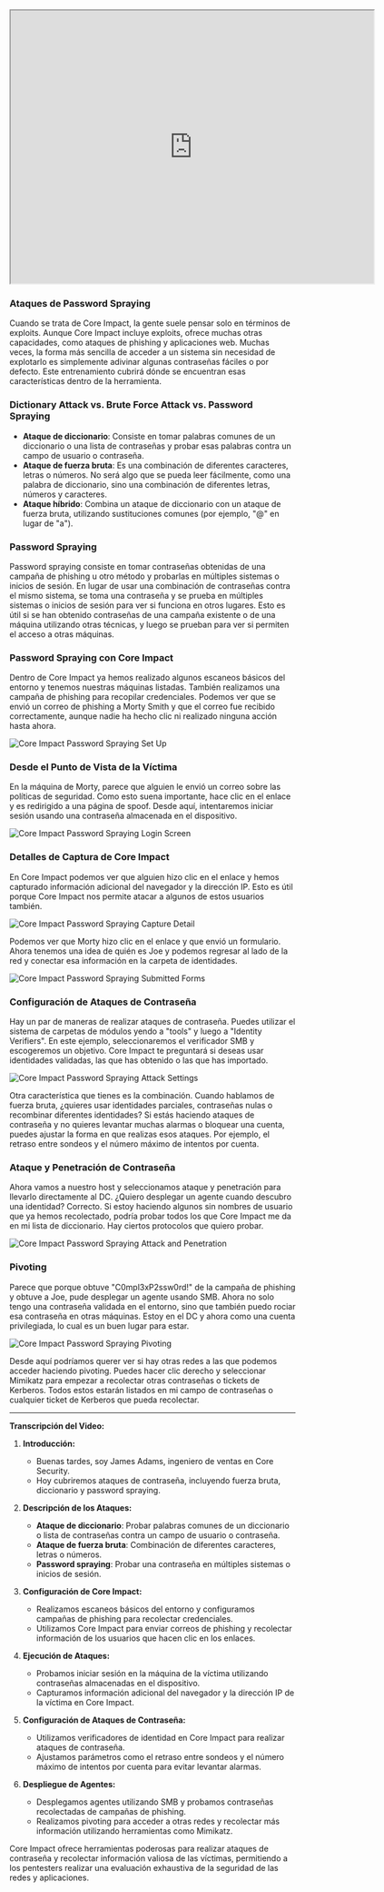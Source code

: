 <iframe src="https://drive.google.com/file/d/17m_YLbYdpn1Q4fyfvmMB1XdkO-RdK0NF/preview" width="640" height="480" allow="autoplay"></iframe>




### Ataques de Password Spraying

Cuando se trata de Core Impact, la gente suele pensar solo en términos de exploits. Aunque Core Impact incluye exploits, ofrece muchas otras capacidades, como ataques de phishing y aplicaciones web. Muchas veces, la forma más sencilla de acceder a un sistema sin necesidad de explotarlo es simplemente adivinar algunas contraseñas fáciles o por defecto. Este entrenamiento cubrirá dónde se encuentran esas características dentro de la herramienta.

### Dictionary Attack vs. Brute Force Attack vs. Password Spraying

- **Ataque de diccionario**: Consiste en tomar palabras comunes de un diccionario o una lista de contraseñas y probar esas palabras contra un campo de usuario o contraseña.
- **Ataque de fuerza bruta**: Es una combinación de diferentes caracteres, letras o números. No será algo que se pueda leer fácilmente, como una palabra de diccionario, sino una combinación de diferentes letras, números y caracteres.
- **Ataque híbrido**: Combina un ataque de diccionario con un ataque de fuerza bruta, utilizando sustituciones comunes (por ejemplo, "@" en lugar de "a").

### Password Spraying

Password spraying consiste en tomar contraseñas obtenidas de una campaña de phishing u otro método y probarlas en múltiples sistemas o inicios de sesión. En lugar de usar una combinación de contraseñas contra el mismo sistema, se toma una contraseña y se prueba en múltiples sistemas o inicios de sesión para ver si funciona en otros lugares. Esto es útil si se han obtenido contraseñas de una campaña existente o de una máquina utilizando otras técnicas, y luego se prueban para ver si permiten el acceso a otras máquinas.

### Password Spraying con Core Impact

Dentro de Core Impact ya hemos realizado algunos escaneos básicos del entorno y tenemos nuestras máquinas listadas. También realizamos una campaña de phishing para recopilar credenciales. Podemos ver que se envió un correo de phishing a Morty Smith y que el correo fue recibido correctamente, aunque nadie ha hecho clic ni realizado ninguna acción hasta ahora.

![Core Impact Password Spraying Set Up](https://www.coresecurity.com/sites/default/files/2020-10/Password-Spraying-Setup.png)

### Desde el Punto de Vista de la Víctima

En la máquina de Morty, parece que alguien le envió un correo sobre las políticas de seguridad. Como esto suena importante, hace clic en el enlace y es redirigido a una página de spoof. Desde aquí, intentaremos iniciar sesión usando una contraseña almacenada en el dispositivo.

![Core Impact Password Spraying Login Screen](https://www.coresecurity.com/sites/default/files/2020-10/Password-Spraying-victim-login.png)

### Detalles de Captura de Core Impact

En Core Impact podemos ver que alguien hizo clic en el enlace y hemos capturado información adicional del navegador y la dirección IP. Esto es útil porque Core Impact nos permite atacar a algunos de estos usuarios también.

![Core Impact Password Spraying Capture Detail](https://www.coresecurity.com/sites/default/files/2020-10/Password-Spraying-detail-capture.png)

Podemos ver que Morty hizo clic en el enlace y que envió un formulario. Ahora tenemos una idea de quién es Joe y podemos regresar al lado de la red y conectar esa información en la carpeta de identidades.

![Core Impact Password Spraying Submitted Forms](https://www.coresecurity.com/sites/default/files/2020-10/Password-Spraying-submitted-forms.png)

### Configuración de Ataques de Contraseña

Hay un par de maneras de realizar ataques de contraseña. Puedes utilizar el sistema de carpetas de módulos yendo a "tools" y luego a "Identity Verifiers". En este ejemplo, seleccionaremos el verificador SMB y escogeremos un objetivo. Core Impact te preguntará si deseas usar identidades validadas, las que has obtenido o las que has importado.

![Core Impact Password Spraying Attack Settings](https://www.coresecurity.com/sites/default/files/2020-10/Password-Spraying-password-attacks.png)

Otra característica que tienes es la combinación. Cuando hablamos de fuerza bruta, ¿quieres usar identidades parciales, contraseñas nulas o recombinar diferentes identidades? Si estás haciendo ataques de contraseña y no quieres levantar muchas alarmas o bloquear una cuenta, puedes ajustar la forma en que realizas esos ataques. Por ejemplo, el retraso entre sondeos y el número máximo de intentos por cuenta.

### Ataque y Penetración de Contraseña

Ahora vamos a nuestro host y seleccionamos ataque y penetración para llevarlo directamente al DC. ¿Quiero desplegar un agente cuando descubro una identidad? Correcto. Si estoy haciendo algunos sin nombres de usuario que ya hemos recolectado, podría probar todos los que Core Impact me da en mi lista de diccionario. Hay ciertos protocolos que quiero probar.

![Core Impact Password Spraying Attack and Penetration](https://www.coresecurity.com/sites/default/files/2020-10/Password-Spraying-password-attack-and-penetration.png)

### Pivoting

Parece que porque obtuve "C0mpl3xP2ssw0rd!" de la campaña de phishing y obtuve a Joe, pude desplegar un agente usando SMB. Ahora no solo tengo una contraseña validada en el entorno, sino que también puedo rociar esa contraseña en otras máquinas. Estoy en el DC y ahora como una cuenta privilegiada, lo cual es un buen lugar para estar.

![Core Impact Password Spraying Pivoting](https://www.coresecurity.com/sites/default/files/2020-10/Password-Spraying-pivoting.png)

Desde aquí podríamos querer ver si hay otras redes a las que podemos acceder haciendo pivoting. Puedes hacer clic derecho y seleccionar Mimikatz para empezar a recolectar otras contraseñas o tickets de Kerberos. Todos estos estarán listados en mi campo de contraseñas o cualquier ticket de Kerberos que pueda recolectar.

---

**Transcripción del Video:**

1. **Introducción:**
   - Buenas tardes, soy James Adams, ingeniero de ventas en Core Security.
   - Hoy cubriremos ataques de contraseña, incluyendo fuerza bruta, diccionario y password spraying.

2. **Descripción de los Ataques:**
   - **Ataque de diccionario**: Probar palabras comunes de un diccionario o lista de contraseñas contra un campo de usuario o contraseña.
   - **Ataque de fuerza bruta**: Combinación de diferentes caracteres, letras o números.
   - **Password spraying**: Probar una contraseña en múltiples sistemas o inicios de sesión.

3. **Configuración de Core Impact:**
   - Realizamos escaneos básicos del entorno y configuramos campañas de phishing para recolectar credenciales.
   - Utilizamos Core Impact para enviar correos de phishing y recolectar información de los usuarios que hacen clic en los enlaces.

4. **Ejecución de Ataques:**
   - Probamos iniciar sesión en la máquina de la víctima utilizando contraseñas almacenadas en el dispositivo.
   - Capturamos información adicional del navegador y la dirección IP de la víctima en Core Impact.

5. **Configuración de Ataques de Contraseña:**
   - Utilizamos verificadores de identidad en Core Impact para realizar ataques de contraseña.
   - Ajustamos parámetros como el retraso entre sondeos y el número máximo de intentos por cuenta para evitar levantar alarmas.

6. **Despliegue de Agentes:**
   - Desplegamos agentes utilizando SMB y probamos contraseñas recolectadas de campañas de phishing.
   - Realizamos pivoting para acceder a otras redes y recolectar más información utilizando herramientas como Mimikatz.

Core Impact ofrece herramientas poderosas para realizar ataques de contraseña y recolectar información valiosa de las víctimas, permitiendo a los pentesters realizar una evaluación exhaustiva de la seguridad de las redes y aplicaciones.
